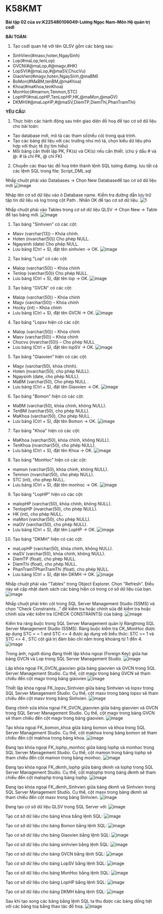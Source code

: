 # K58KMT
**Bài tập 02 của sv:K225480106049-Lương Ngọc Nam-Môn Hệ quản trị csdl**

**BÀI TOÁN:**
 1. Tạo csdl quan hệ với tên QLSV gồm các bảng sau:
  + SinhVien(#masv,hoten,NgaySinh)
  + Lop(#maLop,tenLop)
  + GVCN(#@maLop,#@magv,#HK)
  + LopSV(#@maLop,#@maSV,ChucVu)
  + GiaoVien(#magv,hoten,NgaySinh,@maBM)
  + BoMon(#MaBM,tenBM,@maKhoa)
  + Khoa(#maKhoa,tenKhoa)
  + MonHoc(#mamon,Tenmon,STC)
  + LopHP(#maLopHP,TenLopHP,HK,@maMon,@maGV)
  + DKMH(#@maLopHP,#@maSV,DiemTP,DiemThi,PhanTramThi)

**YÊU CẦU:**
1. Thực hiện các hành động sau trên giao diện đồ hoạ để tạo cơ sở dữ liệu cho bài toán:
  + Tạo database mới, mô tả các tham số(nếu có) trong quá trình.
  + Tạo các bảng dữ liệu với các trường như mô tả, chọn kiểu dữ liệu phù hợp với thực tế (tự tìm hiểu)
  + Mỗi bảng cần thiết lập PK, FK(s) và CK(s) nếu cần thiết. (chú ý dấu # và @: # là chỉ PK, @ chỉ FK)
2. Chuyển các thao tác đồ hoạ trên thành lệnh SQL tương đương. lưu tất cả các lệnh SQL trong file: Script_DML.sql

Nhấp chuột phải vào Databases → Chọn New Databaseđể tạo cơ sở dữ liệu mới
![image](https://github.com/user-attachments/assets/f8ac9144-c1fa-42c5-84f3-4056d8ef48ef)

Nhập tên cơ sở dữ liệu vào ô Database name.
Kiểm tra đường dẫn lưu trữ tập tin dữ liệu và log trong cột Path .
Nhấn OK để tạo cơ sở dữ liệu.
![1](https://github.com/user-attachments/assets/7da0d4c9-f004-4632-acac-05ab88589c3d)

Nhấp chuột phải vào Tables trong cơ sở dữ liệu QLSV → Chọn New → Table để tạo bảng mới.
![image](https://github.com/user-attachments/assets/9205a272-b738-4a26-9835-70b506e246ce)

1. Tạo bảng "Sinhvien" có các cột:

  + Masv (varchar(13)) – Khóa chính.
  + Hoten (nvarchar(50)) Cho phép NULL.
  + Ngaysinh (date) Cho phép NULL.
  + Lưu bảng (Ctrl + S), đặt tên sinhvien → OK.
![image](https://github.com/user-attachments/assets/05ce0dc2-03c8-44a6-966f-5c5be1e23818)

2. Tạo bảng "Lop" có các cột:

  + Malop (varchar(50)) – Khóa chính
  + Tenlop (varchar(50)) Cho phép NULL.
  + Lưu bảng (Ctrl + S), đặt tên lop → OK.
![image](https://github.com/user-attachments/assets/473daadc-898b-4efe-8148-61da2ecd80ab)

3. Tạo bảng "GVCN" có các cột:

 + Malop (varchar(50)) – Khóa chính
 + Magv (varchar(50)) – Khóa chính
 + Hocky (int) – Khóa chính
 + Lưu bảng (Ctrl + S), đặt tên GVCN → OK.
![image](https://github.com/user-attachments/assets/9921679a-714d-4812-8e5e-fd67a1df1953)

4. Tạo bảng "Lopsv hiện có các cột:

 + Malop (varchar(50)) – Khóa chính
 + Masv (varchar(50)) – Khóa chính
 + Chucvu (nvarchar(50)) – Cho phép NULL
 + Lưu bảng (Ctrl + S), đặt tên lopSV → OK.
![image](https://github.com/user-attachments/assets/cca0b4a3-9363-4623-abc8-08c17ea29b8e)

5. Tạo bảng "Giaovien" hiện có các cột:

 + Magv (varchar(50), khóa chính).
 + Hoten (nvarchar(50), cho phép NULL).
 + Ngaysinh (date, cho phép NULL).
 + MaBM (varchar(50), Cho phép NULL .
 + Lưu bảng (Ctrl + S), đặt tên Giaovien → OK.
![image](https://github.com/user-attachments/assets/a7296624-7239-4435-bf45-ae6583c515e5)

6. Tạo bảng "Bomon" hiện có các cột:

 + MaBM (varchar(50), khóa chính, không NULL).
 + TenBM (varchar(50), cho phép NULL).
 + MaKhoa (varchar(50), Cho phép NULL .
 + Lưu bảng (Ctrl + S), đặt tên Bomon → OK.
![image](https://github.com/user-attachments/assets/e1f80b9a-b66c-42ca-8af7-515d2d21d369)

7. Tạo bảng "Khoa" hiện có các cột:

 + MaKhoa (varchar(50), khóa chính, không NULL).
 + TenKhoa (nvarchar(50), cho phép NULL).
 + Lưu bảng (Ctrl + S), đặt tên Khoa → OK.
![image](https://github.com/user-attachments/assets/dd18daa4-4935-4306-b383-b013dda2ca89)

8. Tạo bảng "MonHoc" hiện có các cột:

 + mamon (varchar(50), khóa chính, không NULL).
 + Tenmon (nvarchar(50), cho phép NULL).
 + STC (int), cho phep NULL.
 + Lưu bảng (Ctrl + S), đặt tên monhoc → OK.
![image](https://github.com/user-attachments/assets/d860ecd5-0b01-4fdc-bbef-bcb1c44a7e25)

9. Tạo bảng "LopHP" hiện có các cột:

 + malopHP (varchar(50), khóa chính, không NULL).
 + TenlopHP (nvarchar(50), cho phép NULL).
 + HK (int), cho phép NULL.
 + maMon (varchar(50), cho phép NULL).
 + maGV (varchar(50), cho phép NULL).
 + Lưu bảng (Ctrl + S), đặt tên LopHP → OK.
![image](https://github.com/user-attachments/assets/ce950e91-b5d1-42c7-b1cd-0ed236186489)

10. Tạo bảng "DKMH" hiện có các cột:

 + maLopHP (varchar(50), khóa chính, không NULL).
 + maSV (varchar(50), khóa chính, không NULL).
 + DiemTP (float), cho phép NULL.
 + DiemThi (float), cho phép NULL.
 + PhanTramTPhanTramThi (float), cho phép NULL.
 + Lưu bảng (Ctrl + S), đặt tên DKMH → OK.
![image](https://github.com/user-attachments/assets/f7c66012-82f2-430a-9792-1cf5dcdb6e34)

Nhấp chuột phải vào "Tables" trong Object Explorer.
Chọn "Refresh".
Điều này sẽ cập nhật danh sách các bảng hiện có trong cơ sở dữ liệu của bạn.
![image](https://github.com/user-attachments/assets/c8c9b3c7-b05a-40de-9896-7409a506f91e)

Nhấp chuột phải trên cột trong SQL Server Management Studio (SSMS) và chọn "Check Constraints..." để kiểm tra hoặc chỉnh sửa để kiểm tra hoặc chỉnh sửa việc kiểm tra (CHECK CONSTRAINTS) của bảng.
![image](https://github.com/user-attachments/assets/6244f093-ada2-4eed-8113-233a0559930b)

Kiểm tra ràng buộc trong SQL Server Management quản lý Ràngtrong SQL Server Management Studio (SSMS).
Ràng buộc kiểm tra CK_MonHoc được áp dụng STC > = 1 and STC <= 4 được áp dụng với biểu thức:
STC >= 1 và STC <= 4 , STC cột giá trị đảm bảo chỉ nằm trong khoảng từ 1 đến 4.
![image](https://github.com/user-attachments/assets/631827db-c0cd-4dbe-a43b-173b25a5ccba)

Trong ảnh, người dùng đang thiết lập khóa ngoại (Foreign Key) giữa hai bảng GVCN và Lop trong SQL Server Management Studio.
![image](https://github.com/user-attachments/assets/9f7441e2-01ce-481f-b024-adb1fa4f5830)

Lập khóa ngoại FK_GVCN_giaovien giữa bảng giaovien và GVCN trong SQL Server Management Studio. Cụ thể, cột magv trong bảng GVCN sẽ tham chiếu đến cột magv trong bảng giaovien
![image](https://github.com/user-attachments/assets/a9b3025c-4a97-445d-9a5c-16377d2a95e8)

Thiết lập khóa ngoại FK_lopsv_Sinhvien giữa bảng Sinhvien và lopsv trong SQL Server Management Studio. Cụ thể, cột masv trong bảng lopsv sẽ tham chiếu đến cột masv trong bảng Sinhvien.
![image](https://github.com/user-attachments/assets/160af20f-a125-469a-b82f-c8e5da22ec29)

Đang chỉnh sửa khóa ngoại FK_GVCN_giaovien giữa bảng giaovien và GVCN trong SQL Server Management Studio. Cụ thể, cột magv trong bảng GVCN sẽ tham chiếu đến cột magv trong bảng giaovien.
![image](https://github.com/user-attachments/assets/fa721406-05e4-4ab4-8497-4524ebd7c2d7)

Tạo khóa ngoại FK_bomon_khoa giữa bảng bomon và khoa trong SQL Server Management Studio. Cụ thể, cột makhoa trong bảng bomon sẽ tham chiếu đến cột makhoa trong bảng khoa.
![image](https://github.com/user-attachments/assets/47f023a6-894d-478f-8fa0-87c7b9af6d9c)

Đang tạo khóa ngoại FK_lophp_monhoc giữa bảng lophp và monhoc trong SQL Server Management Studio. Cụ thể, cột mamon trong bảng lophp sẽ tham chiếu đến cột mamon trong bảng monhoc.
![image](https://github.com/user-attachments/assets/a095b38a-396b-4ae7-8a02-f4840fb4a9a7)

Đang tạo khóa ngoại FK_dkmh_lophp giữa bảng dkmh và lophp trong SQL Server Management Studio. Cụ thể, cột malophp trong bảng dkmh sẽ tham chiếu đến cột malophp trong bảng lophp.
![image](https://github.com/user-attachments/assets/2ffc6276-3c6d-462c-b0ba-73de2291dd57)

Đang tạo khóa ngoại FK_dkmh_Sinhvien giữa bảng dkmh và Sinhvien trong SQL Server Management Studio. Cụ thể, cột masv trong bảng dkmh sẽ tham chiếu đến cột masv trong bảng Sinhvien.
![image](https://github.com/user-attachments/assets/7fe6077d-8cd6-4128-b0b5-fe06789f4410)

Đang tạo cơ sở dữ liệu QLSV trong SQL Server với:
![image](https://github.com/user-attachments/assets/4c30658b-8ddf-4b98-a928-515a16a10055)

Tạo cơ sở dữ liệu cho bảng khoa bằng lệnh SQL:
![image](https://github.com/user-attachments/assets/ff8df416-b530-4552-90f5-b0d3491712a5)

Tạo cơ sở dữ liệu cho bảng Bomon bằng lệnh SQL:
![image](https://github.com/user-attachments/assets/d5c5e945-0d46-4d80-a417-d9cddf9c0cb8)

Tạo cơ sở dữ liệu cho bảng Giaovien bằng lệnh SQL:
![image](https://github.com/user-attachments/assets/3c679dd6-fb90-4613-9ab9-c0a8221e51e7)

Tạo cơ sở dữ liệu cho bảng sinhvien bằng lệnh SQL:
![image](https://github.com/user-attachments/assets/ca407282-b55d-4251-b02a-e5f40c2f2b7e)

Tạo cơ sở dữ liệu cho bảng GVCN bằng lệnh SQL:
![image](https://github.com/user-attachments/assets/7408c0f4-e6fb-47ce-84ca-121d747b8d8f)

Tạo cơ sở dữ liệu cho bảng LopSV bằng lệnh SQL:
![image](https://github.com/user-attachments/assets/075ac62e-f598-4997-a355-260515d1c17a)

Tạo cơ sở dữ liệu cho bảng MonHoc bằng lệnh SQL:
![image](https://github.com/user-attachments/assets/c508fead-2061-42c3-ad84-02bdf81215ae)

Tạo cơ sở dữ liệu cho bảng LopHP bằng lệnh SQL:
![image](https://github.com/user-attachments/assets/560ff7b7-3daf-48ec-a7b4-0f7eb260a993)

Tạo cơ sở dữ liệu cho bảng DKMH bằng lệnh SQL:
![image](https://github.com/user-attachments/assets/1b050553-41a9-4fcf-a2bd-c3e18f07fa73)

Sau khi tạo song các bảng bằng lệnh SQL ta thu được các bảng dống hệt với các bảng toạ bằng thao tác đồ hoạ.
![image](https://github.com/user-attachments/assets/8e25b76e-365b-403b-a90e-62ccc6a3b8e9)






 











